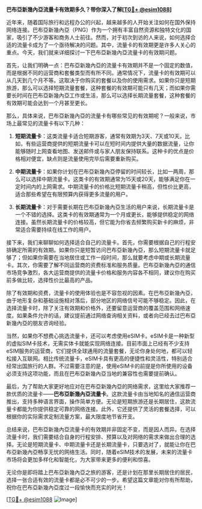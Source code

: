 **巴布亞新幾內亞流量卡有效期多久？带你深入了解[[TG💪+ @esim1088](https://t.me/s/esim1088)]**

近年来，随着国际旅行和远程办公的兴起，越来越多的人开始关注如何在国外保持网络连接。巴布亞新幾內亞（PNG）作为一个拥有丰富自然资源和独特文化的国家，吸引了不少游客和商务人士前往。然而，对于初次到访的人来说，如何选择合适的流量卡成为了一个亟待解决的问题。其中，流量卡的有效期更是许多人关心的重点。今天，我们就来详细探讨一下巴布亞新幾內亞流量卡的有效期问题。

首先，让我们明确一点：巴布亞新幾內亞的流量卡有效期并不是一个固定的数值，而是根据不同的运营商和套餐类型而有所不同。通常情况下，流量卡的有效期可以从几天到几个月不等。这取决于你购买的套餐以及你的使用需求。如果你只是短期旅游，那么可以选择短期流量套餐，这种套餐的有效期可能只有几天；而如果你需要长时间在巴布亞新幾內亞工作或生活，那么可以选择长期流量套餐，这种套餐的有效期可能会达到一个月甚至更长。

那么，具体来说，巴布亞新幾內亞的流量卡有哪些常见的有效期呢？一般来说，市场上最常见的流量卡有以下几种：

1. **短期流量卡**：这类流量卡适合短期游客，通常有效期为3天、7天或10天。比如，有些运营商提供的短期流量卡可以在短时间内提供大量的数据流量，让你能够随时上网查看地图、发送邮件或与家人朋友保持联系。这种卡的优点是价格相对便宜，缺点则是流量使用完毕后需要重新购买。

2. **中期流量卡**：如果你计划在巴布亞新幾內亞停留的时间较长，比如一两周，那么可以选择中期流量卡。这类卡的有效期通常为15天或20天，能够满足你在一定时间内的上网需求。中期流量卡的价格比短期流量卡稍高，但性价比更高，适合那些希望在有限预算内获得更多流量的用户。

3. **长期流量卡**：对于需要长期在巴布亞新幾內亞生活的用户来说，长期流量卡是一个不错的选择。这类卡的有效期通常为一个月或更长，能够提供稳定的网络连接。虽然长期流量卡的价格较高，但它能为你省去频繁购买新卡的麻烦，非常适合需要持续在线工作的用户。

接下来，我们来聊聊如何选择适合自己的流量卡。首先，你需要根据自己的行程安排确定所需的有效期。如果你只是短暂访问巴布亞新幾內亞，那么短期流量卡就足够了；但如果你需要在当地居住或工作一段时间，那么就要考虑中期或长期流量卡。其次，你需要了解不同运营商的资费标准和服务质量。巴布亞新幾內亞的通信市场竞争激烈，各大运营商提供的流量卡价格和服务内容各不相同，建议你在购买前多做比较，选择性价比最高的产品。

除了有效期和资费，流量卡的使用体验也是不容忽视的因素。在巴布亞新幾內亞，由于地形复杂和基础设施相对落后，部分地区的网络信号可能不够稳定。因此，在选择流量卡时，除了关注有效期和价格外，还要留意运营商的覆盖范围和网络速度。如果条件允许的话，建议提前通过网络查询相关资料，或者向已经去过巴布亞新幾內亞的朋友咨询经验。

当然，如果你不想费心挑选流量卡，还可以考虑使用eSIM卡。eSIM卡是一种新型的虚拟SIM卡技术，无需实体卡就能实现网络连接。目前市面上已经有不少支持eSIM服务的运营商，它们提供全球通用的流量套餐，无论你身处何地，都可以轻松接入互联网。相比传统流量卡，eSIM卡具有更高的便捷性和灵活性，特别适合经常出国旅行的人群。不过需要注意的是，使用eSIM卡的前提是你所使用的设备必须支持这项功能，而且在巴布亞新幾內亞当地的兼容性也需要提前确认。

最后，为了帮助大家更好地应对在巴布亞新幾內亞的网络需求，这里给大家推荐一款优质的流量卡——**巴布亞新幾內亞流量卡**。这款流量卡由当地知名的通信运营商推出，支持多种语言界面，操作简单方便。无论是短期旅游还是长期居住，这款流量卡都能为你提供稳定可靠的网络连接。此外，它还提供了灵活的套餐选择，可以根据你的实际需求定制流量方案，最大限度地节省开支。

总结来说，巴布亞新幾內亞流量卡的有效期并非固定不变，而是因人而异。在选择流量卡时，我们需要结合自身的行程安排、预算以及对网络的需求来做出合理的选择。无论是短期流量卡、中期流量卡还是长期流量卡，只要选对了，就能让你在巴布亞新幾內亞畅享无忧的网络生活。同时，随着eSIM技术的发展，未来的流量卡市场将会更加多样化和智能化，为大家带来更多的便利和惊喜。

无论你是即将踏上巴布亞新幾內亞之旅的游客，还是计划在那里长期居住的居民，选择一张合适有效的流量卡都是必不可少的一步。希望这篇文章能对你有所帮助，祝你在巴布亞新幾內亞度过一段愉快而充实的时光！

[[TG💪+ @esim1088](https://t.me/s/esim1088) ![Image](https://i.postimg.cc/4NQfJmqS/Snipaste-2025-05-13-00-14-12.png)]